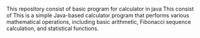 This repository consist of basic program for calculator in java This consist of This is a simple Java-based calculator program that performs various mathematical operations, including basic arithmetic, Fibonacci sequence calculation, and statistical functions.
